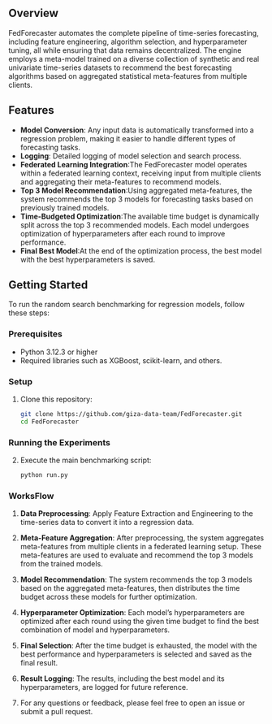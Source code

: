 ## Overview

FedForecaster automates the complete pipeline of time-series forecasting, including feature engineering, algorithm selection, and hyperparameter tuning, all while ensuring that data remains decentralized. The engine employs a meta-model trained on a diverse collection of synthetic and real univariate time-series datasets to recommend the best forecasting algorithms based on aggregated statistical meta-features from multiple clients.


## Features

- **Model Conversion**: Any input data is automatically transformed into a regression problem, making it easier to handle different types of forecasting tasks.
- **Logging**: Detailed logging of model selection and search process.
- **Federated Learning Integration**:The FedForecaster model operates within a federated learning context, receiving input from multiple clients and aggregating their meta-features to recommend models.
- **Top 3 Model Recommendation**:Using aggregated meta-features, the system recommends the top 3 models for forecasting tasks based on previously trained models.
- **Time-Budgeted Optimization**:The available time budget is dynamically split across the top 3 recommended models. Each model undergoes optimization of hyperparameters after each round to improve performance.
- **Final Best Model**:At the end of the optimization process, the best model with the best hyperparameters is saved.

## Getting Started

To run the random search benchmarking for regression models, follow these steps:

### Prerequisites

- Python 3.12.3 or higher
- Required libraries such as XGBoost, scikit-learn, and others.

### Setup

1. Clone this repository:

   ```bash
   git clone https://github.com/giza-data-team/FedForecaster.git
   cd FedForecaster

### Running the Experiments
 
2. Execute the main benchmarking script:
   ```bash
   python run.py
   ```
### WorksFlow
1. **Data Preprocessing**: Apply Feature Extraction and Engineering to the time-series data to convert it into a regression data.
2. **Meta-Feature Aggregation**: After preprocessing, the system aggregates meta-features from multiple clients in a federated learning setup. These meta-features are used to evaluate and recommend the top 3 models from the trained models.
3. **Model Recommendation**: The system recommends the top 3 models based on the aggregated meta-features, then distributes the time budget across these models for further optimization.
4. **Hyperparameter Optimization**: Each model’s hyperparameters are optimized after each round using the given time budget to find the best combination of model and hyperparameters.
5. **Final Selection**: After the time budget is exhausted, the model with the best performance and hyperparameters is selected and saved as the final result.
6. **Result Logging**: The results, including the best model and its hyperparameters, are logged for future reference.


4. For any questions or feedback, please feel free to open an issue or submit a pull request.

